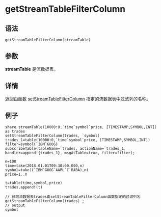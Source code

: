 # getStreamTableFilterColumn

## 语法

`getStreamTableFilterColumn(streamTable)`

## 参数

**streamTable** 是流数据表。

## 详情

返回由函数 [setStreamTableFilterColumn](../s/setStreamTableFilterColumn.html) 指定的流数据表中过滤列的名称。

## 例子

```
share streamTable(10000:0,`time`symbol`price, [TIMESTAMP,SYMBOL,INT]) as trades
setStreamTableFilterColumn(trades, `symbol)
trades_1=table(10000:0,`time`symbol`price, [TIMESTAMP,SYMBOL,INT])
filter=symbol(`IBM`GOOG)
subscribeTable(tableName=`trades, actionName=`trades_1, handler=append!{trades_1}, msgAsTable=true, filter=filter);

n=100
time=take(2018.01.01T09:30:00.000,n)
symbol=take((`IBM`GOOG`AAPL`C`BABA),n)
price=1..n

t=table(time,symbol,price)
trades.append!(t)

// 获取流数据表trades由setStreamTableFilterColumn函数指定的过滤列名
getStreamTableFilterColumn(trades) ;
// output
symbol
```

